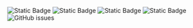 ![Static Badge](https://img.shields.io/badge/blacklists-60-000000) ![Static Badge](https://img.shields.io/badge/blacklisted-2808313-cc0000) ![Static Badge](https://img.shields.io/badge/whitelisted-2243-00CC00) ![Static Badge](https://img.shields.io/badge/streaming_blacklist-28107-000000) ![GitHub issues](https://img.shields.io/github/issues/fabriziosalmi/blacklists)
